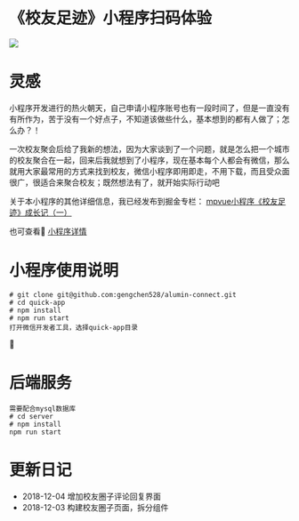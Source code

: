 # 《校友足迹》小程序扫码体验
![](https://user-gold-cdn.xitu.io/2018/8/7/165134f207caa589?imageView2/0/w/1280/h/960/format/webp/ignore-error/1)

# 灵感
小程序开发进行的热火朝天，自己申请小程序账号也有一段时间了，但是一直没有有所作为，苦于没有一个好点子，不知道该做些什么，基本想到的都有人做了；怎么办？！

一次校友聚会后给了我新的想法，因为大家谈到了一个问题，就是怎么把一个城市的校友聚合在一起，回来后我就想到了小程序，现在基本每个人都会有微信，那么就用大家最常用的方式来找到校友，微信小程序即用即走，不用下载，而且受众面很广，很适合来聚合校友；既然想法有了，就开始实际行动吧

关于本小程序的其他详细信息，我已经发布到掘金专栏：
[mpvue小程序《校友足迹》成长记（一）](https://juejin.im/post/5b693f046fb9a04fd8359481)

也可查看 [小程序详情](alumni-detail.md)

# 小程序使用说明

    # git clone git@github.com:gengchen528/alumin-connect.git
    # cd quick-app
    # npm install
    # npm run start
    打开微信开发者工具，选择quick-app目录

# 后端服务
    需要配合mysql数据库
    # cd server
    # npm install
    npm run start
    
# 更新日记
* 2018-12-04 增加校友圈子评论回复界面
* 2018-12-03 构建校友圈子页面，拆分组件